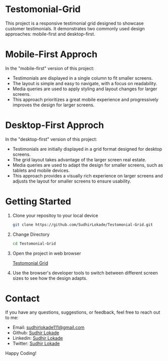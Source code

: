 # Testomonial-Grid
This project is a responsive testimonial grid designed to showcase customer testimonials. It demonstrates two commonly used design approaches: mobile-first and desktop-first. 
# Mobile-First Approch
In the "mobile-first" version of this project:

- Testimonials are displayed in a single column to fit smaller screens.
- The layout is simple and easy to navigate, with a focus on readability.
- Media queries are used to apply styling and layout changes for larger screens.
- This approach prioritizes a great mobile experience and progressively improves the design for larger screens.

# Desktop-First Approch
In the "desktop-first" version of this project:

- Testimonials are initially displayed in a grid format designed for desktop screens.
- The grid layout takes advantage of the larger screen real estate.
- Media queries are used to adapt the design for smaller screens, such as tablets and mobile devices.
- This approach provides a visually rich experience on larger screens and adjusts the layout for smaller screens to ensure usability.

# Getting Started
1. Clone your repositoy to your local device
   ```sh
   git clone https://github.com/SudhirLokade/Testomonial-Grid.git
   ```
2. Change Directory
   ```sh
   cd Testomonial-Grid
   ```
4. Open the project in web browser
   
   [Testomonial Grid](https://sudhirlokade.github.io/Testomonial-Grid/)

3. Use the browser's developer tools to switch between different screen sizes to see how the design adapts.

# Contact

If you have any questions, suggestions, or feedback, feel free to reach out to me:
- Email: sudhirlokade111@gmail.com
- Github: [Sudhir Lokade](https://github.com/SudhirLokade)
- Linkedin: [Sudhir Lokade](https://www.linkedin.com/in/sudhirlokade)
- Twitter: [Sudhir Lokade](www.twitter.com/SudhirLokade)

Happy Coding!

